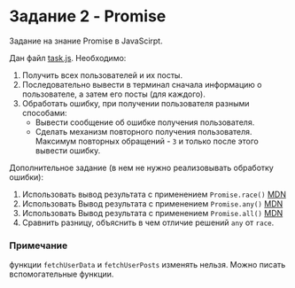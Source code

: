 # Задание 2 - Promise

Задание на знание Promise в JavaScirpt.

Дан файл [task.js](./task.js). Необходимо:

1. Получить всех пользователей и их посты.
2. Последовательно вывести в терминал сначала информацию о пользователе, а затем его посты (для каждого).
3. Обработать ошибку, при получении пользователя разными способами:
   - Вывести сообщение об ошибке получения пользователя.
   - Сделать механизм повторного получения пользователя. Максимум повторных обращений - `3` и только после этого вывести ошибку.

Дополнительное задание (в нем не нужно реализовывать обработку ошибки):

1. Использовать вывод результата c применением `Promise.race()` [MDN](https://developer.mozilla.org/ru/docs/Web/JavaScript/Reference/Global_Objects/Promise/race)
2. Использовать Вывод результата с применением `Promise.any()` [MDN](https://developer.mozilla.org/ru/docs/Web/JavaScript/Reference/Global_Objects/Promise/any)
3. Использовать Вывод результата с применением `Promise.all()` [MDN](https://developer.mozilla.org/ru/docs/Web/JavaScript/Reference/Global_Objects/Promise/all)
4. Сравнить разницу, объяснить в чем отличие решений `any` от `race`.

### Примечание

функции `fetchUserData` и `fetchUserPosts` изменять нельзя. Можно писать вспомогательные функции.
